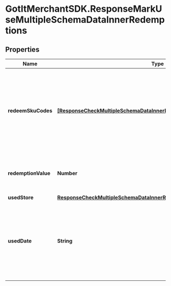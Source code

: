 # GotItMerchantSDK.ResponseMarkUseMultipleSchemaDataInnerRedemptions

## Properties

Name | Type | Description | Notes
------------ | ------------- | ------------- | -------------
**redeemSkuCodes** | [**[ResponseCheckMultipleSchemaDataInnerRedemptionsRedeemSkuCodesInner]**](ResponseCheckMultipleSchemaDataInnerRedemptionsRedeemSkuCodesInner.md) | Contains redeemed SKU information of the voucher (for voucher type is conditional and support sku) | [optional] 
**redemptionValue** | **Number** | Actual redemption value of voucher type &#x3D; conditional | [optional] 
**usedStore** | [**ResponseCheckMultipleSchemaDataInnerRedemptionsUsedStore**](ResponseCheckMultipleSchemaDataInnerRedemptionsUsedStore.md) |  | [optional] 
**usedDate** | **String** | Date voucher marked as used in case the voucher has been redeemed. Format (YYYY-MM-DD HH:MM:SS) | [optional] 


